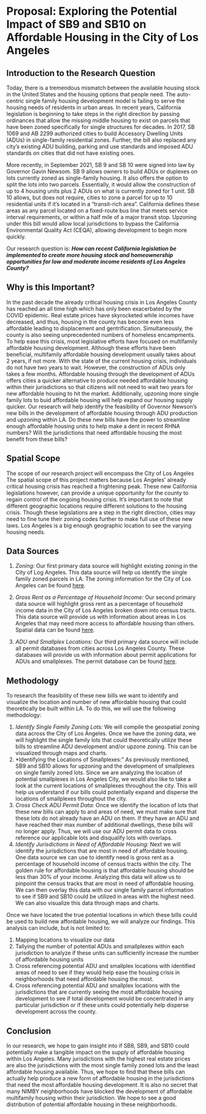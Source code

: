 # Proposal: Exploring the Potential Impact of SB9 and SB10 on Affordable Housing in the City of Los Angeles

## Introduction to the Research Question
Today, there is a tremendous mismatch between the available housing stock in the United States and the housing options that people need. The auto-centric single family housing development model is failing to serve the housing needs of residents in urban areas. In recent years, California legislation is beginning to take steps in the right direction by passing ordinances that allow the missing middle housing to exist on parcels that have been zoned specifically for single structures for decades. In 2017, SB 1069 and AB 2299 authorized cities to build Accessory Dwelling Units (ADUs) in single-family residential zones. Further, the bill also replaced any city’s existing ADU building, parking and use standards and imposed ADU standards on cities that did not have existing ones.

More recently, in September 2021, SB 9 and SB 10 were signed into law by Governor Gavin Newsom. SB 9 allows owners to build ADUs or duplexes on lots currently zoned as single-family housing. It also offers the option to split the lots into two parcels. Essentially, it would allow the construction of up to 4 housing units plus 2 ADUs on what is currently zoned for 1 unit. SB 10 allows, but does not require, cities to zone a parcel for up to 10 residential units if it’s located in a “transit-rich area”. California defines these areas as any parcel located on a fixed-route bus line that meets service interval requirements, or within a half mile of a major transit stop. Upzoning under this bill would allow local jurisdictions to bypass the California Environmental Quality Act (CEQA), allowing development to begin more quickly.

Our research question is: ***How can recent California legislation be implemented to create more housing stock and homeownership opportunities for low and moderate income residents of Los Angeles County?***

## Why is this Important?

In the past decade the already critical housing crisis in Los Angeles County has reached an all time high which has only been exacerbated by the COVID epidemic. Real estate prices have skyrocketed while incomes have decreased, and thus, housing in the county has become even less affordable leading to displacement and gentrification. Simultaneously, the county is also seeing unprecedented numbers of homeless encampments. To help ease this crisis, most legislative efforts have focused on multifamily affordable housing development. Although these efforts have been beneficial, multifamily affordable housing development usually takes about 2 years, if not more. With the state of the current housing crisis, individuals do not have two years to wait. However, the construction of ADUs only takes a few months. Affordable housing through the development of ADUs offers cities a quicker alternative to produce needed affordable housing within their jurisdictions so that citizens will not need to wait two years for new affordable housing to hit the market. Additionally, upzoning more single family lots to buid affordable housing will help expand our housing supply quicker. Our research will help identify the feasibility of Governor Newson’s new bills in the development of affordable housing through ADU production and upzoning within LA. Do these new bills have the power to streamline enough affordable housing units to help make a dent in recent RHNA numbers? Will the jurisdictions that need affordable housing the most benefit from these bills? 

## Spatial Scope
The scope of our research project will encompass the City of Los Angeles The spatial scope of this project matters because Los Angeles’ already critical housing crisis has reached a frightening peak. These new California legislations however, can provide a unique opportunity for the county to regain control of the ongoing housing crisis. It’s important to note that different geographic locations require different solutions to the housing crisis. Though these legislations are a step in the right direction, cities may need to fine tune their zoning codes further to make full use of these new laws. Los Angeles is a big enough geographic location to see the varying housing needs. 

## Data Sources

1. *Zoning:* Our first primary data source will highlight existing zoning in the City of Log Angeles. This data source will help us identify the single family zoned parcels in LA. The zoning information for the City of Los Angeles can be found [here](https://geohub.lacity.org/datasets/zoning/explore?location=34.055956%2C-118.234564%2C12.90). 

2. *Gross Rent as a Percentage of Household Income:* Our second primary data source will highlight gross rent as a percentage of household income data in the City of Los Angeles broken down into census tracts. This data source will provide us with information about areas in Los Angeles that may need more access to affordable housing than others. Spatial data can be found [here](https://censusreporter.org/data/table/?table=B25070&geo_ids=140|16000US0644000). 

3. *ADU and Smallplex Locations:* Our third primary data source will include all permit databases from cities across Los Angeles County. These databases will provide us with information about permit applications for ADUs and smallplexes. The permit database can be found [here](https://data.lacity.org/City-Infrastructure-Service-Requests/Building-and-Safety-Permit-Information-Old/yv23-pmwf/data). 


## Methodology

To research the feasibility of these new bills we want to identify and visualize the location and number of new affordable housing that could theoretically be built within LA. To do this, we will use the following methodology:

 1. *Identify Single Family Zoning Lots:* We will compile the geospatial zoning data across the City of Los Angeles. Once we have the zoning data, we will highlight the single family lots that could theoretically utilize these bills to streamline ADU development and/or upzone zoning. This can be visualized through maps and charts. 
2. *Identifying the Locations of Smallplexes:” As previously mentioned, SB9 and SB10 allows for upzoning and the development of smallplexes on single family zoned lots. Since we are analyzing the location of potential smallplexes in Los Angeles City, we would also like to take a look at the current locations of smallplexes throughout the city. This will help us understand if our bills could potentially expand and disperse the locations of smallplexes throughout the city. 
3. *Cross Check ADU Permit Data:* Once we identify the location of lots that these new bills can apply to and areas of need, we must make sure that these lots do not already have an ADU on them. If they have an ADU and have reached their max number of additional dwellings, these bills will no longer apply. Thus, we will use our ADU permit data to cross reference our applicable lots and disqualify lots with overlaps. 
4. *Identify Jurisdictions in Need of Affordable Housing:* Next we will identify the jurisdictions that are most in need of affordable housing. One data source we can use to identify need is gross rent as a percentage of household income of census tracts within the city. The golden rule for affordable housing is that affordable housing should be less than 30% of your income. Analyzing this data will allow us to pinpoint the census tracks that are most in need of affordable housing. We can then overlay this data with our single family parcel information to see if SB9 and SB10 could be utilized in areas with the highest need. We can also visualize this data through maps and charts. 

Once we have located the true potential locations in which these bills could be used to build new affordable housing, we will analyze our findings. This analysis can include, but is not limited to:
1. Mapping locations to visualize our data 
2. Tallying the number of potential ADUs and smallplexes within each jurisdiction to analyze if these units can sufficiently increase the number of affordable housing units 
3. Cross referencing potential ADU and smallplex locations with identified areas of need to see if they would help ease the housing crisis in neighborhoods that need affordable housing the most. 
4. Cross referencing potential ADU and smallplex locations with the jurisdictions that are currently seeing the most affordable housing development to see if total development would be concentrated in any particular jurisdiction or if these units could potentially help disperse development across the county. 


## Conclusion 

In our research, we hope to gain insight into if SB8, SB9, and SB10 could potentially make a tangible impact on the supply of affordable housing within Los Angeles. Many jurisdictions with the highest real estate prices are also the jurisdictions with the most single family zoned lots and the least affordable housing available. Thus, we hope to find that these bills can actually help produce a new form of affordable housing in the jurisdictions that need the most affordable housing development. It is also no secret that many NIMBY neighborhoods have blocked the development of affordable multifamily housing within their jurisdiction. We hope to see a good distribution of potential affordable housing in these neighborhoods. 


